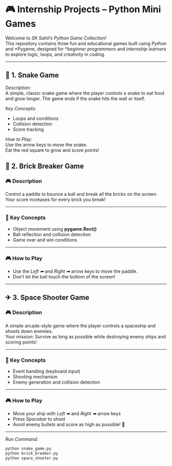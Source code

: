 # 🎮 Internship Projects – Python Mini Games

Welcome to *SK Sahil’s Python Game Collection!*  
This repository contains three fun and educational games built using *Python* and *Pygame, designed for **beginner programmers* and *internship learners* to explore logic, loops, and creativity in coding.

---

## 🐍 1. Snake Game

*Description:*  
A simple, classic snake game where the player controls a snake to eat food and grow longer. The game ends if the snake hits the wall or itself.

*Key Concepts:*  
- Loops and conditions  
- Collision detection  
- Score tracking  

*How to Play:*  
Use the arrow keys to move the snake.  
Eat the red square to grow and score points!


## 🧱 2. Brick Breaker Game

### 🎮 Description
Control a paddle to bounce a ball and break all the bricks on the screen.  
Your score increases for every brick you break!

---

### 🧠 Key Concepts
- Object movement using **pygame.Rect()**
- Ball reflection and collision detection
- Game over and win conditions

---

### 🎮 How to Play
- Use the *Left ⬅* and *Right ➡* arrow keys to move the paddle.  
- Don’t let the ball touch the bottom of the screen!

---

## ✈ 3. Space Shooter Game

### 🎮 Description
A simple arcade-style game where the player controls a spaceship and shoots down enemies.  
Your mission: Survive as long as possible while destroying enemy ships and scoring points!

---

### 🧠 Key Concepts
- Event handling (keyboard input)
- Shooting mechanism
- Enemy generation and collision detection

---

### 🎮 How to Play
- Move your ship with *Left ⬅* and *Right ➡* arrow keys  
- Press *Spacebar* to shoot  
- Avoid enemy bullets and score as high as possible! 🚀

---

*Run Command:*  
```bash
python snake_game.py
python brick_breaker.py
python space_shooter.py
